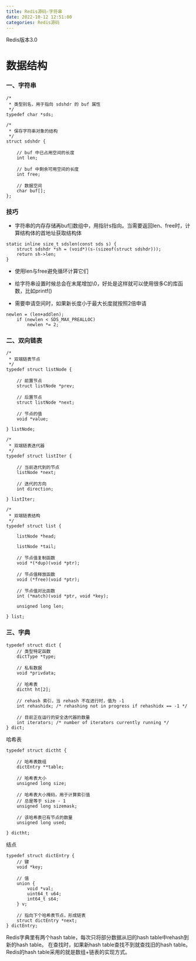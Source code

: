 ```yaml
---
title: Redis源码-字符串
date: 2022-10-12 12:51:00
categories: Redis源码
---
```

Redis版本3.0
# 数据结构
### 一、字符串
```
/*
 * 类型别名，用于指向 sdshdr 的 buf 属性
 */
typedef char *sds;

/*
 * 保存字符串对象的结构
 */
struct sdshdr {
    
    // buf 中已占用空间的长度
    int len;

    // buf 中剩余可用空间的长度
    int free;

    // 数据空间
    char buf[];
};
```
### 技巧
* 字符串的内存存储再buf[]数组中，用指针s指向。当需要返回len、free时，计算结构体的首地址获取结构体
```
static inline size_t sdslen(const sds s) {
    struct sdshdr *sh = (void*)(s-(sizeof(struct sdshdr)));
    return sh->len;
}
```
* 使用len与free避免循环计算它们

* 给字符串设置时候总会在末尾增加\0，好处是这样就可以使用很多C的库函数，比如printf()
* 需要申请空间时，如果新长度小于最大长度就按照2倍申请
```
newlen = (len+addlen);
    if (newlen < SDS_MAX_PREALLOC)
        newlen *= 2;
```

### 二、双向链表
```
/*
 * 双端链表节点
 */
typedef struct listNode {

    // 前置节点
    struct listNode *prev;

    // 后置节点
    struct listNode *next;

    // 节点的值
    void *value;

} listNode;
```
```
/*
 * 双端链表迭代器
 */
typedef struct listIter {

    // 当前迭代到的节点
    listNode *next;

    // 迭代的方向
    int direction;

} listIter;
```

```
/*
 * 双端链表结构
 */
typedef struct list {

    listNode *head;

    listNode *tail;

    // 节点值复制函数
    void *(*dup)(void *ptr);

    // 节点值释放函数
    void (*free)(void *ptr);

    // 节点值对比函数
    int (*match)(void *ptr, void *key);

    unsigned long len;

} list;
```
### 三、字典
```
typedef struct dict {
    // 类型特定函数
    dictType *type;

    // 私有数据
    void *privdata;

    // 哈希表
    dictht ht[2];

    // rehash 索引，当 rehash 不在进行时，值为 -1
    int rehashidx; /* rehashing not in progress if rehashidx == -1 */

    // 目前正在运行的安全迭代器的数量
    int iterators; /* number of iterators currently running */
} dict;

```
哈希表
```
typedef struct dictht {
    
    // 哈希表数组
    dictEntry **table;

    // 哈希表大小
    unsigned long size;
    
    // 哈希表大小掩码，用于计算索引值
    // 总是等于 size - 1
    unsigned long sizemask;

    // 该哈希表已有节点的数量
    unsigned long used;

} dictht;
```
结点
```
typedef struct dictEntry {
    // 键
    void *key;

    // 值
    union {
        void *val;
        uint64_t u64;
        int64_t s64;
    } v;

    // 指向下个哈希表节点，形成链表
    struct dictEntry *next;
} dictEntry;
```
Redis字典里有两个hash table，每次只将部分数据从旧的hash table中rehash到新的hash table。
在查找时，如果新hash table查找不到就查找旧的hash table。 
Redis的hash table采用的就是数组+链表的实现方式。